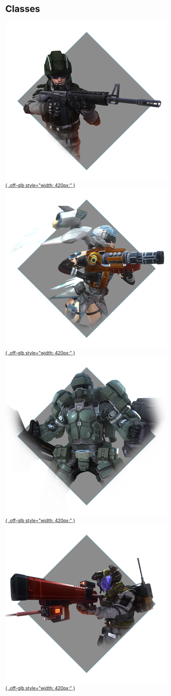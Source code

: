 <style>
  .md-content__button {
    display: none;
  }
</style>

# Classes

[![Ranger](../images/edf_intro_main01.png){ .off-glb style="width: 420px;" }](ranger.md) 
[![Wing Diver](../images/edf_intro_main02.png){ .off-glb  style="width: 420px;" }](wing_diver.md)  
[![Fencer](../images/edf_intro_main03.png){ .off-glb style="width: 420px;" }](fencer.md)
[![Air-Raider](../images/edf_intro_main04.png){ .off-glb style="width: 420px;" }](air_raider.md)
